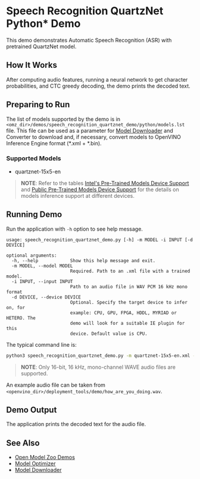 # Speech Recognition QuartzNet Python\* Demo

This demo demonstrates Automatic Speech Recognition (ASR) with pretrained QuartzNet model.

## How It Works

After computing audio features, running a neural network to get character probabilities, and CTC greedy decoding, the demo prints the decoded text.

## Preparing to Run

The list of models supported by the demo is in `<omz_dir>/demos/speech_recognition_quartznet_demo/python/models.lst` file.
This file can be used as a parameter for [Model Downloader](../../../tools/downloader/README.md) and Converter to download and, if necessary, convert models to OpenVINO Inference Engine format (\*.xml + \*.bin).

### Supported Models

* quartznet-15x5-en

> **NOTE**: Refer to the tables [Intel's Pre-Trained Models Device Support](../../../models/intel/device_support.md) and [Public Pre-Trained Models Device Support](../../../models/public/device_support.md) for the details on models inference support at different devices.

## Running Demo

Run the application with `-h` option to see help message.

```
usage: speech_recognition_quartznet_demo.py [-h] -m MODEL -i INPUT [-d DEVICE]

optional arguments:
  -h, --help            Show this help message and exit.
  -m MODEL, --model MODEL
                        Required. Path to an .xml file with a trained model.
  -i INPUT, --input INPUT
                        Path to an audio file in WAV PCM 16 kHz mono format
  -d DEVICE, --device DEVICE
                        Optional. Specify the target device to infer on, for
                        example: CPU, GPU, FPGA, HDDL, MYRIAD or HETERO. The
                        demo will look for a suitable IE plugin for this
                        device. Default value is CPU.
```

The typical command line is:

```sh
python3 speech_recognition_quartznet_demo.py -m quartznet-15x5-en.xml -i audio.wav
```

> **NOTE**: Only 16-bit, 16 kHz, mono-channel WAVE audio files are supported.

An example audio file can be taken from `<openvino_dir>/deployment_tools/demo/how_are_you_doing.wav`.

## Demo Output

The application prints the decoded text for the audio file.

## See Also

* [Open Model Zoo Demos](../../README.md)
* [Model Optimizer](https://docs.openvinotoolkit.org/latest/_docs_MO_DG_Deep_Learning_Model_Optimizer_DevGuide.html)
* [Model Downloader](../../../tools/downloader/README.md)
